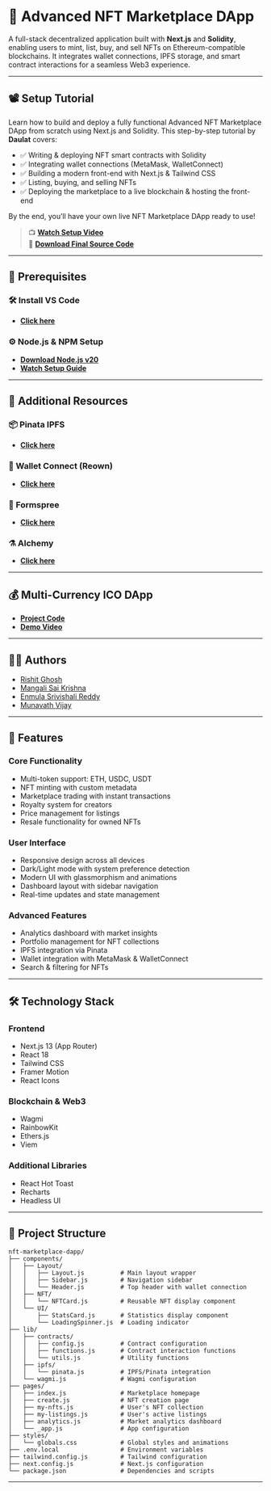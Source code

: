 # 🧠 Advanced NFT Marketplace DApp

A full-stack decentralized application built with **Next.js** and **Solidity**, enabling users to mint, list, buy, and sell NFTs on Ethereum-compatible blockchains. It integrates wallet connections, IPFS storage, and smart contract interactions for a seamless Web3 experience.

---

## 📽️ Setup Tutorial

Learn how to build and deploy a fully functional Advanced NFT Marketplace DApp from scratch using Next.js and Solidity. This step-by-step tutorial by **Daulat** covers:

- ✅ Writing & deploying NFT smart contracts with Solidity  
- ✅ Integrating wallet connections (MetaMask, WalletConnect)  
- ✅ Building a modern front-end with Next.js & Tailwind CSS  
- ✅ Listing, buying, and selling NFTs  
- ✅ Deploying the marketplace to a live blockchain & hosting the front-end  

By the end, you’ll have your own live NFT Marketplace DApp ready to use!

> 📺 [**Watch Setup Video**](https://youtu.be/LatB3maYAnY?si=4Aj4bNCCBJrlsymS)  
> 💾 [**Download Final Source Code**](https://www.theblockchaincoders.com/sourceCode/create-and-deploy-an-advanced-nft-marketplace-dapp-or-next.js-+-solidity-or-full-web3-project-any-blockchain)

---

## 🧰 Prerequisites

### 🛠 Install VS Code  
- [**Click here**](https://code.visualstudio.com/download)

### ⚙️ Node.js & NPM Setup  
- [**Download Node.js v20**](https://nodejs.org/en/download)  
- [**Watch Setup Guide**](https://youtu.be/PIR0oBVowXU?si=9eNdR29u37F2ujJJ)

---

## 🧩 Additional Resources

### 📦 Pinata IPFS  
- [**Click here**](https://pinata.cloud/)

### 🔗 Wallet Connect (Reown)  
- [**Click here**](https://docs.reown.com/cloud/relay)

### 📝 Formspree  
- [**Click here**](https://formspree.io/)

### ⚗️ Alchemy  
- [**Click here**](https://www.alchemy.com/)

---

## 💰 Multi-Currency ICO DApp

- [**Project Code**](https://www.theblockchaincoders.com/sourceCode/multi-currency-ico-dapp-using-next.js-solidity-and-wagmi)  
- [**Demo Video**](https://youtu.be/j8NO8ea5zVo?si=jCmvfXmpmefwjhO5)

---

## 🧑‍💻 Authors

- [Rishit Ghosh](https://github.com/rajghosh06-dev)  
- [Mangali Sai Krishna](https://github.com/Saikrishna-dev-oss)  
- [Enmula Srivishali Reddy](https://github.com/sreevishali111)  
- [Munavath Vijay](https://github.com/munavathvijay00-spec)

---

## 🚀 Features

### Core Functionality

- Multi-token support: ETH, USDC, USDT  
- NFT minting with custom metadata  
- Marketplace trading with instant transactions  
- Royalty system for creators  
- Price management for listings  
- Resale functionality for owned NFTs  

### User Interface

- Responsive design across all devices  
- Dark/Light mode with system preference detection  
- Modern UI with glassmorphism and animations  
- Dashboard layout with sidebar navigation  
- Real-time updates and state management  

### Advanced Features

- Analytics dashboard with market insights  
- Portfolio management for NFT collections  
- IPFS integration via Pinata  
- Wallet integration with MetaMask & WalletConnect  
- Search & filtering for NFTs  

---

## 🛠️ Technology Stack

### Frontend

- Next.js 13 (App Router)  
- React 18  
- Tailwind CSS  
- Framer Motion  
- React Icons  

### Blockchain & Web3

- Wagmi  
- RainbowKit  
- Ethers.js  
- Viem  

### Additional Libraries

- React Hot Toast  
- Recharts  
- Headless UI  

---

## 📁 Project Structure

```plaintext
nft-marketplace-dapp/
├── components/
│   ├── Layout/
│   │   ├── Layout.js          # Main layout wrapper
│   │   ├── Sidebar.js         # Navigation sidebar
│   │   └── Header.js          # Top header with wallet connection
│   ├── NFT/
│   │   └── NFTCard.js         # Reusable NFT display component
│   └── UI/
│       ├── StatsCard.js       # Statistics display component
│       └── LoadingSpinner.js  # Loading indicator
├── lib/
│   ├── contracts/
│   │   ├── config.js          # Contract configuration
│   │   ├── functions.js       # Contract interaction functions
│   │   └── utils.js           # Utility functions
│   ├── ipfs/
│   │   └── pinata.js          # IPFS/Pinata integration
│   └── wagmi.js               # Wagmi configuration
├── pages/
│   ├── index.js               # Marketplace homepage
│   ├── create.js              # NFT creation page
│   ├── my-nfts.js             # User's NFT collection
│   ├── my-listings.js         # User's active listings
│   ├── analytics.js           # Market analytics dashboard
│   └── _app.js                # App configuration
├── styles/
│   └── globals.css            # Global styles and animations
├── .env.local                 # Environment variables
├── tailwind.config.js         # Tailwind configuration
├── next.config.js             # Next.js configuration
└── package.json               # Dependencies and scripts
```

---

